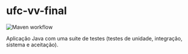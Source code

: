 # ufc-vv-final

![Maven workflow](https://github.com/diefesson/ufc-vv-final/actions/workflows/maven.yml/badge.svg)

Aplicação Java com uma suite de testes (testes de unidade, integração, sistema e aceitação).
